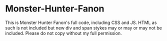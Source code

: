 Monster-Hunter-Fanon
====================

This is Monster Hunter Fanon's full code, including CSS and JS. HTML as such is not included but new div and span stykes may or may or may not be included. Please do not copy without my full permission.
